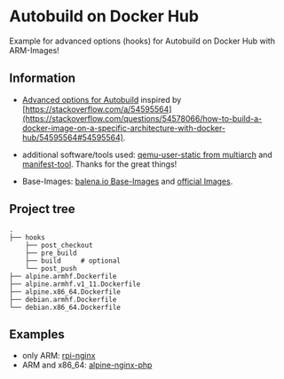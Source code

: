 # Autobuild on Docker Hub

Example for advanced options (hooks) for Autobuild on Docker Hub with ARM-Images!

## Information

* [Advanced options for Autobuild](https://docs.docker.com/docker-hub/builds/advanced/) inspired by [https://stackoverflow.com/a/54595564](https://stackoverflow.com/questions/54578066/how-to-build-a-docker-image-on-a-specific-architecture-with-docker-hub/54595564#54595564).
* additional software/tools used: [qemu-user-static from multiarch](https://github.com/multiarch/qemu-user-static) and [manifest-tool](https://github.com/estesp/manifest-tool). Thanks for the great things!

* Base-Images: [balena.io Base-Images](https://www.balena.io/docs/reference/base-images/base-images/) and [official Images](https://github.com/docker-library/official-images#architectures-other-than-amd64).


## Project tree

```
.
├── hooks
    ├── post_checkout
    ├── pre_build
    ├── build     # optional
    └── post_push
├── alpine.armhf.Dockerfile
├── alpine.armhf.v1_11.Dockerfile
├── alpine.x86_64.Dockerfile
├── debian.armhf.Dockerfile
└── debian.x86_64.Dockerfile
```


## Examples

* only ARM: [rpi-nginx](https://github.com/Tob1asDocker/rpi-nginx)
* ARM and x86_64: [alpine-nginx-php](https://github.com/Tob1asDocker/alpine-nginx-php)
